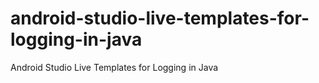 # android-studio-live-templates-for-logging-in-java
Android Studio Live Templates for Logging in Java
